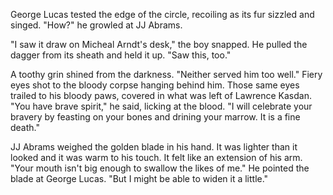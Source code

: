 George Lucas tested the edge of the circle, recoiling as its fur sizzled and
singed. "How?" he growled at JJ Abrams.

"I saw it draw on Micheal Arndt's desk," the boy snapped. He pulled the dagger
from its sheath and held it up. "Saw this, too."

A toothy grin shined from the darkness. "Neither served him too well." Fiery
eyes shot to the bloody corpse hanging behind him. Those same eyes trailed to
his bloody paws, covered in what was left of Lawrence Kasdan. "You have brave
spirit," he said, licking at the blood. "I will celebrate your bravery by
feasting on your bones and drining your marrow. It is a fine death."

JJ Abrams weighed the golden blade in his hand. It was lighter than it looked
and it was warm to his touch. It felt like an extension of his arm. "Your mouth
isn't big enough to swallow the likes of me." He pointed the blade at George
Lucas. "But I might be able to widen it a little."
